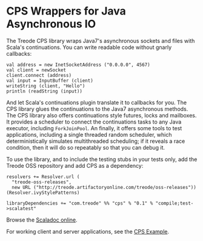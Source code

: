 # CPS Wrappers for Java Asynchronous IO

The Treode CPS library wraps Java7's asynchronous sockets and files with Scala's continuations.  You
can write readable code without gnarly callbacks:

    val address = new InetSocketAddress ("0.0.0.0", 4567)
    val client = newSocket
    client.connect (address)
    val input = InputBuffer (client)
    writeString (client, "Hello")
    println (readString (input))

And let Scala's continuations plugin translate it to callbacks for you.  The CPS library glues the
continuations to the Java7 asynchronous methods.  The CPS library also offers continuations style
futures, locks and mailboxes.  It provides a scheduler to connect the continuations tasks to any
Java executor, including `ForkJoinPool`.  An finally, it offers some tools to test applications,
including a single threaded random scheduler, which deterministically simulates multithreaded
scheduling; if it reveals a race condition, then it will do so repeatably so that you can debug it.

To use the library, and to include the testing stubs in your tests only, add the Treode OSS
repository and add CPS as a dependency:

    resolvers += Resolver.url (
      "treode-oss-releases",
      new URL ("http://treode.artifactoryonline.com/treode/oss-releases")) (Resolver.ivyStylePatterns)

    libraryDependencies += "com.treode" %% "cps" % "0.1" % "compile;test->scalatest"

Browse the [Scaladoc online](http://treode.github.com/cps/).

For working client and server applications, see the [CPS Example](https://github.com/Treode/cps-example).
